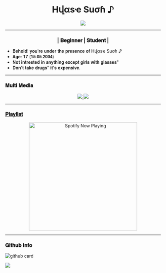 <h1 align="center">Hվαsҽ Suσɦ ♪</h1>
<p align="center">
<a href="https://youtube.com/channel/UCO8teSA3O_Nx6YgiMnxQeaw"><img align="center" height="auto" src="https://www.linkpicture.com/q/wp8771808.jpg"/></a>
  
  
------
  
  <h3 align="center">| 𝐁𝐞𝐠𝐢𝐧𝐧𝐞𝐫  | 𝐒𝐭𝐮𝐝𝐞𝐧𝐭 |</h3>

<p align="center">

- 𝐁𝐞𝐡𝐨𝐥𝐝! 𝐲𝐨𝐮'𝐫𝐞 𝐮𝐧𝐝𝐞𝐫 𝐭𝐡𝐞 𝐩𝐫𝐞𝐬𝐞𝐧𝐜𝐞 𝐨𝐟 Hվαsҽ Suσɦ ♪
- 𝐀𝐠𝐞: 𝟏𝟕 (𝟏𝟓.𝟎𝟓.𝟐𝟎𝟎𝟒)
- 𝐍𝐨𝐭 𝐢𝐧𝐭𝐫𝐞𝐬𝐭𝐞𝐝 𝐢𝐧 𝐚𝐧𝐲𝐭𝐡𝐢𝐧𝐠 𝐞𝐱𝐜𝐞𝐩𝐭 𝐠𝐢𝐫𝐥𝐬 𝐰𝐢𝐭𝐡 𝐠𝐥𝐚𝐬𝐬𝐞𝐬"
- 𝐃𝐨𝐧'𝐭 𝐭𝐚𝐤𝐞 𝐝𝐫𝐮𝐠𝐬" 𝐢𝐭'𝐬 𝐞𝐱𝐩𝐞𝐧𝐬𝐢𝐯𝐞.


------

### 𝐌𝐮𝐥𝐭𝐢 𝐌𝐞𝐝𝐢𝐚
<p align="center">
  <a href="https://www.instagram.com/hyase._/"><img src="https://img.shields.io/badge/Instagram-E4405F?style=for-the-badge&logo=instagram&logoColor=white"/> 
  <a href="https://wa.me/916002313582"><img src="https://img.shields.io/badge/WhatsApp-25D366?style=for-the-badge&logo=whatsapp&logoColor=white" /><br>

  
------

### 𝐏𝐥𝐚𝐲𝐥𝐢𝐬𝐭

<p align="center">
  <a href="https://open.spotify.com/track/4bNvS25ZVMCvLHEUV87mp4?si=yb1PaPVnRgiTYedy8r6i_g&utm_source=copy-link&context=spotify%3Aplaylist%3A37i9dQZF1EIVoBTSiHHsdx&dl_branch=1" target="_blank"><img src="https://now-playing-on-spotify.vercel.app/api/spotify" alt="Spotify Now Playing" width="350"/></a>
</p>

------
 
### 𝐆𝐢𝐭𝐡𝐮𝐛 𝐈𝐧𝐟𝐨

![github card](https://github-readme-stats.vercel.app/api?username=HyaSE&show_icons=true&theme=radical)

![](https://github-profile-summary-cards.vercel.app/api/cards/profile-details?username=HyaSE&theme=monokai)
